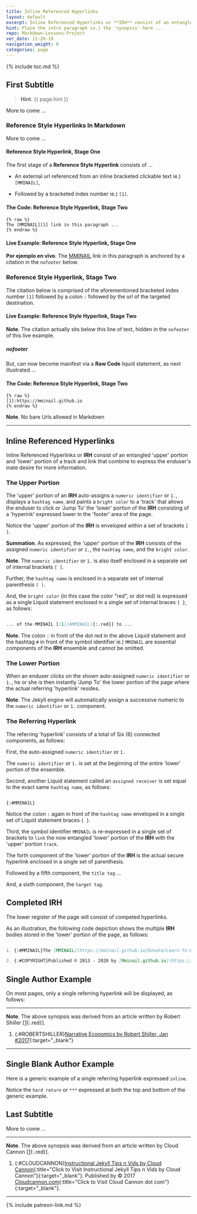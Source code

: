 ```yaml
---
title: Inline Referenced Hyperlinks
layout: default
excerpt: Inline Referenced Hyperlinks or **IRH** consist of an entangled 'upper' portion and 'lower' portion of a track and link that combine to express the enduser's inate desire for more information ...
hint: Place the intro paragraph ie.) the 'synopsis' here ...
repo: Markdown-Lessons-Project
ver_date: 11-20-19
navigation_weight: 8
categories: page
---
```

{% include toc.md %}

## First Subtitle

> **Hint**. {{ page.hint }}

More to come ...

### Reference Style Hyperlinks In Markdown

More to come ...

#### Reference Style Hyperlink, Stage One

The first stage of a **Reference Style Hyperlink** consists of ...

- An external url referenced from an inline bracketed clickable text ie.) `[MMINAIL]`,

- Followed by a bracketed index number ie.) `[1]`.

#### The Code: Reference Style Hyperlink, Stage Two

```liquid
{% raw %}
The [MMINAIL][1] link in this paragraph ...
{% endraw %}
```

#### Live Example: Reference Style Hyperlink, Stage One

**Por ejemplo en vivo**. The [MMINAIL][1] link in this paragraph is anchored by a citation in the `nofooter` below.

### Reference Style Hyperlink, Stage Two

The citation below is comprised of the aforementioned bracketed index number `[1]` followed by a colon `:` followed by the url of the targeted destination.

#### Live Example: Reference Style Hyperlink, Stage Two

**Note**. The citation actually sits below this line of text, hidden in the `nofooter` of this live example.

##### nofooter

[1]:https://mminail.github.io

But, can now become manifest via a **Raw Code** liquid statement, as next illustrated ...

#### The Code: Reference Style Hyperlink, Stage Two

```liquid
{% raw %}
[1]:https://mminail.github.io
{% endraw %}
```

**Note**. No bare Urls allowed in Markdown

***

## Inline Referenced Hyperlinks

Inline Referenced Hyperlinks or **IRH** consist of an entangled 'upper' portion and 'lower' portion of a track and link that combine to express the enduser's inate desire for more information.

### The Upper Portion

The 'upper' portion of an **IRH** auto-assigns a `numeric identifier` or `1.`, displays a `hashtag name`, and paints a `bright color` to a 'track' that allows the enduser to click or 'Jump To' the 'lower' portion of the **IRH** consisting of a 'hyperink' expressed lower in the 'footer' area of the page.

Notice the 'upper' portion of the **IRH** is enveloped within a set of brackets `[ ]`.

**Summation**. As expressed, the 'upper' portion of the **IRH** consists of the assigned `numeric identifier` or `1.`, the `hashtag name`, and the `bright color`.

**Note**. The `numeric identifier` or `1.` is also itself enclosed in a separate set of internal brackets `[ ]`.

Further, the `hashtag name` is enclosed in a separate set of internal parenthesis `( )`.

And, the `bright color` (in this case the color "red", or dot red) is expressed as a single Liquid statement enclosed in a single set of internal braces `{ }`, as follows:

```markdown

... of the MMINAIL [[1](#MMINAIL){:.red}] to ...

```

**Note**. The colon `:` in front of the dot red in the above Liquid statement and the hashtag `#` in front of the symbol identifier ie.) `MMINAIL` are essential components of the **IRH** ensemble and cannot be omitted.

### The Lower Portion

When an enduser clicks on the shown auto-assigned `numeric identifier` or `1.`, he or she is then instantly 'Jump To' the lower portion of the page where the actual referring 'hyperlink' resides.

**Note**. The Jekyll engine will automatically assign a successive numeric to the `numeric identifier` or `1.` component.

### The Referring Hyperlink

The referring 'hyperlink' consists of a total of Six (6) connected components, as follows:

First, the auto-assigned `numeric identifier` or `1.`

The `numeric identifier` or `1.` is set at the beginning of the entire 'lower' portion of the ensemble.

Second, another Liquid statement called an `assigned receiver` is set equal to the exact same `hashtag name`, as follows:

```liquid

{:#MMINAIL}

```

Notice the colon `:` again in front of the `hashtag name` enveloped in a single set of Liquid statement braces `{ }`.

Third, the symbol identifier `MMINAIL` is re-expressed in a single set of brackets to `link` the now entangled 'lower' portion of the **IRH** with the 'upper' portion `track`.

The forth component of the 'lower' portion of the **IRH** is the actual secure hyperlink enclosed in a single set of parenthesis.

Followed by a fifth component, the `title tag` ...

And, a sixth component, the `target tag`.

## Completed IRH

The lower register of the page will consist of competed hyperlinks.

As an illustration, the following code depiction shows the multiple **IRH** bodies stored in the 'lower' portion of the page, as follows:

```markdown

1. {:#MMINAIL}The [MMINAIL](https://mminail.github.io/Donate/Learn-To-Donate-Now.htm){:title="Click to Donate To the Concept Library of the Medical Marijuana Initiative of North America - International Limited, an Arizona Benefit Corporation"}{:target="_blank"} is an acronym for the Medical Marijuana Initiative of North America - International Limited, an Arizona Benefit Corporation.

2. {:#COPYRIGHT}Published © 2013 - 2020 by [Mminail.github.io](https://mminail.github.io/){:title="Click to Visit the Home page of the Concept Library of the Medical Marijuana Initiative of North America - International Limited, an Arizona Benefit Corporation"}{:target="_blank"}.

```

## Single Author Example

On most pages, only a single referring hyperlink will be displayed, as follows:

***

**Note**. The above synopsis was derived from an article written by Robert Shiller [[1](#ROBERTSHILLER){:.red}].

1. {:#ROBERTSHILLER}[Narrative Economics by Robert Shiller, Jan #2017](http://cowles.yale.edu/sites/default/files/files/pub/d20/d2069.pdf){:target="_blank"}

***

## Single Blank Author Example

Here is a generic example of a single referring hyperlink expressed `inline`.

Notice the `hard return` or `***` expressed at both the top and bottom of the generic example.

## Last Subtitle

More to come ...

***

**Note**. The above synopsis was derived from an article written by Cloud Cannon [[1](#CLOUDCANNON){:.red}].

1. {:#CLOUDCANNON}[Instructional Jekyll Tips n Vids by Cloud Cannon](https://learn.cloudcannon.com/){:title="Click to Visit Instructional Jekyll Tips n Vids by Cloud Cannon"}{:target="_blank"}. Published by © 2017 [Cloudcannon.com](https://www.cloudcannon.com){:title="Click to Visit Cloud Cannon dot com"}{:target="_blank"}.

***

{% include patreon-link.md %}
